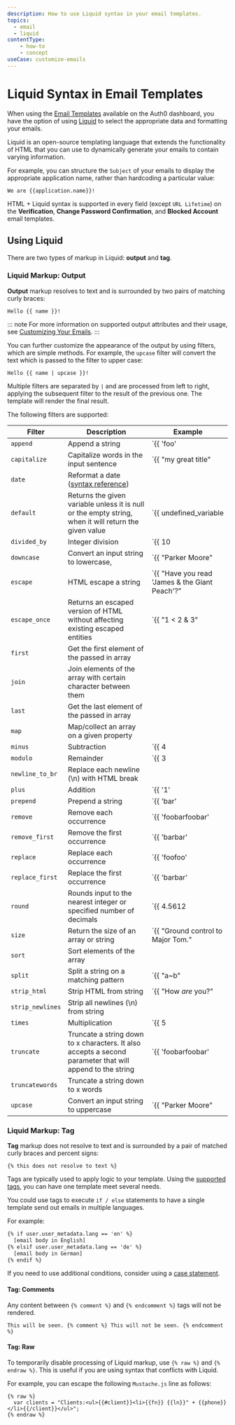 ```yaml
---
description: How to use Liquid syntax in your email templates.
topics:
  - email
  - liquid
contentType: 
    - how-to
    - concept
useCase: customize-emails
---
```


# Liquid Syntax in Email Templates

When using the [Email Templates](${manage_url}/#/emails) available on the Auth0 dashboard, you have the option of using [Liquid](https://github.com/Shopify/liquid/wiki/Liquid-for-Designers) to select the appropriate data and formatting your emails.

Liquid is an open-source templating language that extends the functionality of HTML that you can use to dynamically generate your emails to contain varying information. 

For example, you can structure the `Subject` of your emails to display the appropriate application name, rather than hardcoding a particular value:

`We are {{application.name}}!`

HTML + Liquid syntax is supported in every field (except `URL Lifetime`) on the **Verification**, **Change Password Confirmation**, and **Blocked Account** email templates.

## Using Liquid

There are two types of markup in Liquid: **output** and **tag**.

### Liquid Markup: Output

**Output** markup resolves to text and is surrounded by two pairs of matching curly braces:

`Hello {{ name }}!`

::: note
For more information on supported output attributes and their usage, see [Customizing Your Emails](/email/templates).
:::

You can further customize the appearance of the output by using filters, which are simple methods. For example, the `upcase` filter will convert the text which is passed to the filter to upper case:

`Hello {{ name | upcase }}!`

Multiple filters are separated by `|` and are processed from left to right, applying the subsequent filter to the result of the previous one. The template will render the final result.

The following filters are supported:


Filter | Description | Example
---------|----------|---------
`append` | Append a string | `{{ 'foo' | append:'bar' }} #=> 'foobar'`
`capitalize` | Capitalize words in the input sentence | `{{ "my great title" | capitalize }} #=> My great title`
`date` | Reformat a date ([syntax reference](http://docs.shopify.com/themes/liquid-documentation/filters/additional-filters#date)) |
`default` | Returns the given variable unless it is null or the empty string, when it will return the given value | `{{ undefined_variable | default: "Default value" }} #=> "Default value"`
`divided_by` | Integer division | `{{ 10 | divided_by:3 }} #=> 3`
`downcase` | Convert an input string to lowercase, | `{{ "Parker Moore" | downcase }} #=> parker moore`
`escape` | HTML escape a string | `{{ "Have you read 'James & the Giant Peach'?" | escape }} #=> Have you read &#39;James &amp; the Giant Peach&#39;?`
`escape_once` | Returns an escaped version of HTML without affecting existing escaped entities | `{{ "1 < 2 &amp; 3" | escape_once }} #=> 1 &lt; 2 &amp; 3`
`first` | Get the first element of the passed in array |
`join` | Join elements of the array with certain character between them |
`last` | Get the last element of the passed in array |
`map` | Map/collect an array on a given property |
`minus` | Subtraction |  `{{ 4 | minus:2 }} #=> 2`
`modulo` | Remainder | `{{ 3 | modulo:2 }} #=> 1`
`newline_to_br` | Replace each newline (\n) with HTML break |
`plus` | Addition |  `{{ '1' | plus:'1' }} #=> 2`, `{{ 1 | plus:1 }} #=> 2`
`prepend` | Prepend a string | `{{ 'bar' | prepend:'foo' }} #=> 'foobar'`
`remove` | Remove each occurrence | `{{ 'foobarfoobar' | remove:'foo' }} #=> 'barbar'`
`remove_first` | Remove the first occurrence | `{{ 'barbar' | remove_first:'bar' }} #=> 'bar'`
`replace` | Replace each occurrence | `{{ 'foofoo' | replace:'foo','bar' }} #=> 'barbar'`
`replace_first` | Replace the first occurrence | `{{ 'barbar' | replace_first:'bar','foo' }} #=> 'foobar'`
`round` | Rounds input to the nearest integer or specified number of decimals | `{{ 4.5612 | round: 2 }} #=> 4.56`
`size` | Return the size of an array or string | `{{ "Ground control to Major Tom." | size }} #=> 28`
`sort` | Sort elements of the array
`split` | Split a string on a matching pattern | `{{ "a~b" | split:"~" }} #=> ['a','b']`
`strip_html` | Strip HTML from string | `{{ "How <em>are</em> you?" | strip_html }} #=> How are you?`
`strip_newlines` | Strip all newlines (\n) from string |
`times` | Multiplication  | `{{ 5 | times:4 }} #=> 20`
`truncate` | Truncate a string down to x characters. It also accepts a second parameter that will append to the string | `{{ 'foobarfoobar' | truncate: 5, '.' }} #=> 'foob.'`
`truncatewords` | Truncate a string down to x words |
`upcase` | Convert an input string to uppercase | `{{ "Parker Moore" | upcase }} #=> PARKER MOORE`

### Liquid Markup: Tag

**Tag** markup does not resolve to text and is surrounded by a pair of matched curly braces and percent signs:

`{% this does not resolve to text %}`

Tags are typically used to apply logic to your template. Using the [supported tags](https://github.com/Shopify/liquid/wiki/Liquid-for-Designers#tags), you can have one template meet several needs.

You could use tags to execute `if / else` statements to have a single template send out emails in multiple languages.

For example:

```HTML
{% if user.user_metadata.lang == 'en' %}
  [email body in English]
{% elsif user.user_metadata.lang == 'de' %}
  [email body in German]
{% endif %}
```

If you need to use additional conditions, consider using a [case statement](https://github.com/Shopify/liquid/wiki/Liquid-for-Designers#case-statement).

#### Tag: Comments

Any content between `{% comment %}` and `{% endcomment %}` tags will not be rendered.

`This will be seen. {% comment %} This will not be seen. {% endcomment %}`

#### Tag: Raw

To temporarily disable processing of Liquid markup, use `{% raw %}` and `{% endraw %}`. This is useful if you are using syntax that conflicts with Liquid.

For example, you can escape the following `Mustache.js` line as follows:

```text
{% raw %}
  var clients = "Clients:<ul>{{#client}}<li>{{fn}} {{ln}}" + {{phone}}</li>{{/client}}</ul>";
{% endraw %}
```
